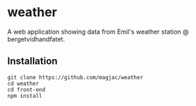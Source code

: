 # weather

A web application showing data from Emil's weather station @ bergetvidhandfatet.

## Installation ##

```
git clone https://github.com/magjac/weather
cd weather
cd front-end
npm install
```
